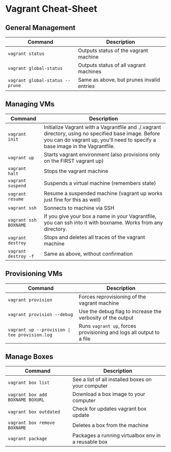 # Vagrant Cheat-Sheet

## General Management

| Command | Description |
| --- | --- |
| `vagrant status` | Outputs status of the vagrant machine |
| `vagrant global-status` | Outputs status of all vagrant machines |
| `vagrant global-status --prune` | Same as above, but prunes invalid entries |

## Managing VMs

| Command | Description |
| --- | --- |
| `vagrant init` | Initialize Vagrant with a Vagrantfile and ./.vagrant directory, using no specified base image.   Before you can do vagrant up, you'll need to specify a base image in the Vagrantfile. |
| `vagrant up` | Starts vagrant environment (also provisions only on the FIRST vagrant up) |
| `vagrant halt` | Stops the vagrant machine |
| `vagrant suspend` | Suspends a virtual machine (remembers state) |
| `vagrant resume` | Resume a suspended machine (vagrant up works just fine for this as well) |
| `vagrant ssh` | Sonnects to machine via SSH |
| `vagrant ssh BOXNAME` | If you give your box a name in your Vagrantfile, you can ssh into it with boxname. Works from any directory. |
| `vagrant destroy` | Stops and deletes all traces of the vagrant machine |
| `vagrant destroy -f` | Same as above, without confirmation |

## Provisioning VMs

| Command | Description |
| --- | --- |
| `vagrant provision` |  Forces reprovisioning of the vagrant machine |
| `vagrant provision --debug` | Use the debug flag to increase the verbosity of the output |
| `vagrant up --provision \| tee provision.log` | Runs `vagrant up`, forces provisioning and logs all output to a file |

## Manage Boxes

| Command | Description |
| --- | --- |
| `vagrant box list` | See a list of all installed boxes on your computer |
| `vagrant box add BOXNAME BOXURL` | Download a box image to your computer |
| `vagrant box outdated` | Check for updates vagrant box update |
| `vagrant box remove BOXNAME` | Deletes a box from the machine |
| `vagrant package` | Packages a running virtualbox env in a reusable box |
